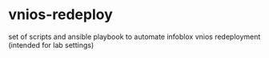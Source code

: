# vnios-redeploy
set of scripts and ansible playbook to automate infoblox vnios redeployment (intended for lab settings)
